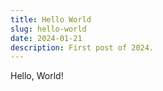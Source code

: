 ```yaml
---
title: Hello World
slug: hello-world
date: 2024-01-21
description: First post of 2024.
---
```


Hello, World!
